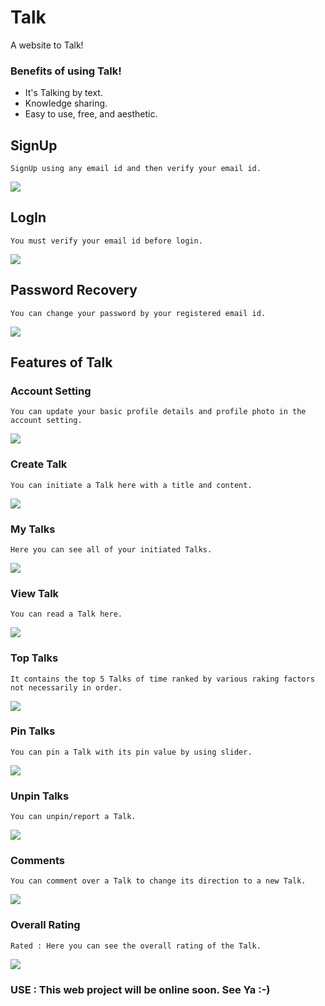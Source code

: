 # Talk
A website to Talk!

### Benefits of using Talk!

- It's Talking by text.
- Knowledge sharing.
- Easy to use, free, and aesthetic.

## SignUp
    SignUp using any email id and then verify your email id.
![](./img/signup.png)
## LogIn
    You must verify your email id before login.
![](./img/signin.png)
## Password Recovery
    You can change your password by your registered email id.
![](./img/pass_recovery.png)

## Features of Talk

### Account Setting
    You can update your basic profile details and profile photo in the account setting.
![](./img/update_profile.png)
### Create Talk
    You can initiate a Talk here with a title and content.
![](./img/create_Talk.png)
### My Talks
    Here you can see all of your initiated Talks.
![](./img/my_Talks.png)
### View Talk
    You can read a Talk here.
![](./img/Talk.png)

### Top Talks
    It contains the top 5 Talks of time ranked by various raking factors not necessarily in order.
![](./img/top_pins.png)
### Pin Talks
    You can pin a Talk with its pin value by using slider.
![](./img/pinner.png)
### Unpin Talks
    You can unpin/report a Talk. 
![](./img/unpinner.png)
### Comments
    You can comment over a Talk to change its direction to a new Talk.
![](./img/comments.png)
### Overall Rating
    Rated : Here you can see the overall rating of the Talk.
![](./img/overall_rating.png)
### USE : This web project will be online soon. See Ya :-)
